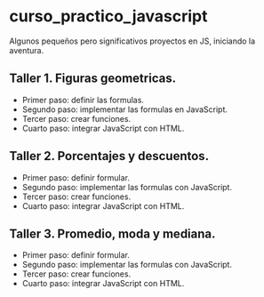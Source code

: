 # curso_practico_javascript
Algunos pequeños pero significativos proyectos en JS, iniciando la aventura.

## Taller 1. Figuras geometricas.

- Primer paso: definir las formulas.
- Segundo paso: implementar las formulas en JavaScript.
- Tercer paso: crear funciones.
- Cuarto paso: integrar JavaScript con HTML.

## Taller 2. Porcentajes y descuentos.

- Primer paso: definir formular.
- Segundo paso: implementar las formulas con JavaScript.
- Tercer paso: crear funciones.
- Cuarto paso: integrar JavaScript con HTML.

## Taller 3. Promedio, moda y mediana.

- Primer paso: definir formular.
- Segundo paso: implementar las formulas con JavaScript.
- Tercer paso: crear funciones.
- Cuarto paso: integrar JavaScript con HTML.
